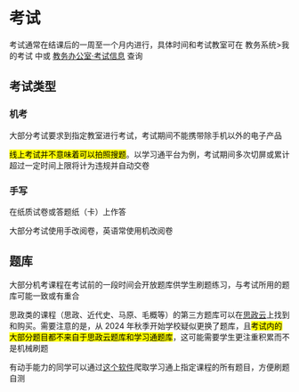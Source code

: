 # 考试

考试通常在结课后的一周至一个月内进行，具体时间和考试教室可在 教务系统>我的考试 中或 [教务办公室·考试信息](https://xcjwb.hfut.edu.cn/1178/list.htm) 查询

## 考试类型

### 机考

大部分考试要求到指定教室进行考试，考试期间不能携带除手机以外的电子产品

<mark>线上考试并不意味着可以拍照搜题</mark>。以学习通平台为例，考试期间多次切屏或累计超过一定时间上限将计为违规并自动交卷

### 手写

在纸质试卷或答题纸（卡）上作答

大部分考试使用手改阅卷，英语常使用机改阅卷

## 题库

大部分机考课程在考试前的一段时间会开放题库供学生刷题练习，与考试所用的题库可能一致或有重合

思政类的课程（思政、近代史、马原、毛概等）的第三方题库可以在[思政云](http://www.somarx.cn/#/home)上找到和购买。需要注意的是，从 2024 年秋季开始学校疑似更换了题库，且<mark>考试内的大部分题目都不来自于思政云题库和学习通题库</mark>，这可能需要学生更注重积累而不是机械刷题

有动手能力的同学可以通过[这个软件](https://github.com/notnotype/xxt)爬取学习通上指定课程的所有题目，方便刷题自测
